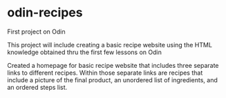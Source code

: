 # odin-recipes

First project on Odin

This project will include creating a basic recipe website using
the HTML knowledge obtained thru the first few lessons on Odin

Created a homepage for basic recipe website that includes three separate links to different recipes.
Within those separate links are recipes that include a picture of the final product, an unordered list of ingredients, and an ordered steps list.